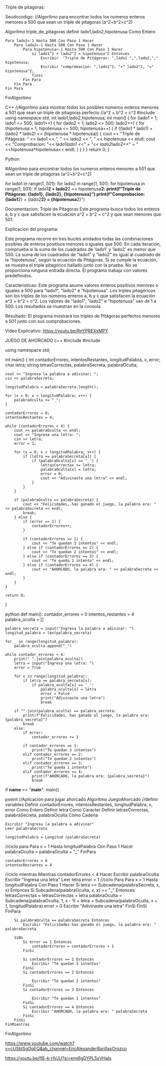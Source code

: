 Triple de pitagoras:

Seudocodigo:
//Algoritmo para encontrar todos los numeros enteros menores a 500 que sean un triple de pitagoras (a^2+b^2=c^2)

Algoritmo triple_de_pitagoras
	definir lado1,lado2,hipotenusa Como Entero
	
	Para lado1<-1 Hasta 500 Con Paso 1 Hacer
		Para lado2<-1 Hasta 500 Con Paso 1 Hacer
			Para hipotenusa<-1 Hasta 500 Con Paso 1 Hacer
				si lado1^2 + lado2^2 = hipotenusa^2 Entonces
					Escribir  "Triple de Pitágoras: ",lado1 ",",lado2,"," hipotenusa;
					Escribir "comprobacion: ",lado1^2, "+" lado2^2, "=" hipotenusa^2;
				finsi
			Fin Para
		Fin Para
	Fin Para
		

FinAlgoritmo


C++
//Algoritmo para mostrar todos los posibles numeros enteros menores a 501 que sean un triple de pitagoras perfecto
//a^2 + b^2 = c^2 
#include <iostream>
using namespace std;
int lado1,lado2,hipotenusa;
int main() {
    for (lado1 = 1; lado1 <= 500; lado1++) {
        for (lado2 = 1; lado2 <= 500; lado2++) {
            for (hipotenusa = 1; hipotenusa <= 500; hipotenusa++) {
                if ((lado1 * lado1) + (lado2 * lado2) == (hipotenusa * hipotenusa)) {
                    cout << "Triple de Pitágoras: " << lado1 << ", " << lado2 << ", " << hipotenusa << endl;
                    cout << "Comprobacion: "<< lado1*lado1 <<" + "<< lado2*lado2<<" = "<<hipotenusa*hipotenusa<< endl;
                }
            }
        }
    }
    return 0;
}



Python

#Algoritmo para encontrar todos los numeros enteros menores a 501 que sean un triple de pitagoras (a^2+b^2=c^2)

for lado1 in range(1, 501):
    for lado2 in range(1, 501):
        for hipotenusa in range(1, 501):
            if lado1**2 + lado2**2 == hipotenusa**2:
                print(f"Triple de Pitágoras: {lado1}, {lado2}, {hipotenusa}")
                print(f"Comprobacion: {lado1**2} + {lado2**2} = {hipotenusa**2}")






Documentacion:
Triple de Pitagoras
Este programa busca todos los enteros a, b y c que satisfacen la ecuación a^2 + b^2 = c^2 y que sean menores que 501.

Explicacion del programa:

Este programa recorre en tres bucles anidados todas las combinaciones posibles
de enteros positivos menores o iguales que 500. En cada iteración, comprueba si la suma de los cuadrados de 'lado1' y 'lado2' es menor que 500.
La suma de los cuadrados de "lado1" y "lado2" es igual al cuadrado de la "hipotenusa", según la ecuación de Pitágoras.
Si se cumple la ecuación, se muestra el triple pitagórico hallado junto con la prueba.
No se proporciona ninguna entrada directa. El programa trabaja con valores predefinidos.

Caracteristicas:
Este programa asume valores enteros positivos menores o iguales a 500 para "lado1", "lado2" e "hipotenusa".
Los triples pitagóricos son los triples de los números enteros a, b y c que satisfacen la ecuación a^2 + b^2 = c^2.
Los valores de "lado1", "lado2" e "hipotenusa" van de 1 a 500.
Los resultados se muestran en la consola.

Resultado:
El programa mostrará los triples de Pitágoras perfectos menores a 501 junto con sus comprobaciones.


Video Explicativo: https://youtu.be/RnYPREXxMPY


JUEGO DE AHORCADO 
c++
#include <iostream>
#include <string>

using namespace std;

int main() {
    int contadorErrores, intentosRestantes, longitudPalabra, x, error;
    char letra;
    string letrasCorrectas, palabraSecreta, palabraOculta;

    cout << "Ingresa la palabra a adivinar: ";
    cin >> palabraSecreta;

    longitudPalabra = palabraSecreta.length();

    for (x = 0; x < longitudPalabra; x++) {
        palabraOculta += "_";
    }

    contadorErrores = 0;
    intentosRestantes = 4;

    while (contadorErrores < 4) {
        cout << palabraOculta << endl;
        cout << "Ingresa una letra: ";
        cin >> letra;
        error = 1;

        for (x = 0; x < longitudPalabra; x++) {
            if (letra == palabraSecreta[x]) {
                if (palabraOculta[x] == '_') {
                    letrasCorrectas += letra;
                    palabraOculta[x] = letra;
                    error = 0;
                    cout << "Adivinaste una letra" << endl;
                }
            }
        }

        if (palabraOculta == palabraSecreta) {
            cout << "Felicidades, has ganado el juego, la palabra era: " << palabraSecreta << endl;
            break;
        } else {
            if (error == 1) {
                contadorErrores++;
            }

            if (contadorErrores == 1) {
                cout << "Te quedan 3 intentos" << endl;
            } else if (contadorErrores == 2) {
                cout << "Te quedan 2 intentos" << endl;
            } else if (contadorErrores == 3) {
                cout << "Te queda 1 intento" << endl;
            } else if (contadorErrores == 4) {
                cout << "AHORCADO, la palabra era: " << palabraSecreta << endl;
            }
        }
    }

    return 0;
}





python
def main():
    contador_errores = 0
    intentos_restantes = 4
    palabra_oculta = []

    palabra_secreta = input("Ingresa la palabra a adivinar: ")
    longitud_palabra = len(palabra_secreta)

    for _ in range(longitud_palabra):
        palabra_oculta.append("_")

    while contador_errores < 4:
        print(" ".join(palabra_oculta))
        letra = input("Ingresa una letra: ")
        error = True

        for x in range(longitud_palabra):
            if letra == palabra_secreta[x]:
                if palabra_oculta[x] == '_':
                    palabra_oculta[x] = letra
                    error = False
                    print("Adivinaste una letra")
                    break

        if "".join(palabra_oculta) == palabra_secreta:
            print(f"Felicidades, has ganado el juego, la palabra era: {palabra_secreta}")
            break
        else:
            if error:
                contador_errores += 1

            if contador_errores == 1:
                print("Te quedan 3 intentos")
            elif contador_errores == 2:
                print("Te quedan 2 intentos")
            elif contador_errores == 3:
                print("Te queda 1 intento")
            elif contador_errores == 4:
                print(f"AHORCADO, la palabra era: {palabra_secreta}")
                break

if __name__ == "__main__":
    main()





pseint
//Aplicacion para jugar ahorcado
Algoritmo JuegoAhorcado
//definir variables
    Definir contadorErrores, intentosRestantes, longitudPalabra, x, error Como Entero
    Definir letra Como Caracter
    Definir letrasCorrectas, palabraSecreta, palabraOculta Como Cadena

    Escribir "Ingresa la palabra a adivinar"
    Leer palabraSecreta
	
    longitudPalabra = Longitud (palabraSecreta)
//ciclo para
    Para x = 1 Hasta longitudPalabra Con Paso 1 Hacer
        palabraOculta = palabraOculta + "_"
    FinPara
	
    contadorErrores = 0
    intentosRestantes = 4
//ciclo mientras
    Mientras contadorErrores < 4 Hacer
        Escribir palabraOculta
        Escribir "Ingresa una letra"
        Leer letra
        error = 1
//ciclo Para 
        Para x = 1 Hasta longitudPalabra Con Paso 1 Hacer
            Si letra == Subcadena(palabraSecreta, x, x) Entonces
                Si Subcadena(palabraOculta, x, x) == "_" Entonces
                    letrasCorrectas = letrasCorrectas + letra
					palabraOculta = Subcadena(palabraOculta, 1, x - 1) + letra + Subcadena(palabraOculta, x + 1, longitudPalabra)
                    error = 0
					Escribir "Adivinaste una letra"
                FinSi
            FinSi
        FinPara
				
        Si palabraOculta == palabraSecreta Entonces
            Escribir "Felicidades has ganado el juego, la palabra era: " palabraSecreta  

        SiNo
            Si error == 1 Entonces
                contadorErrores = contadorErrores + 1
            FinSi
			
            Si contadorErrores == 1 Entonces
                Escribir "Te quedan 3 intentos"
            FinSi
            Si contadorErrores == 2 Entonces
				
                Escribir "Te quedan 2 intentos"
            FinSi
            Si contadorErrores == 3 Entonces
			
                Escribir "Te quedan 1 intentos"
            FinSi
            Si contadorErrores == 4 Entonces
                Escribir "AHORCADO, la palabra era: " palabraSecreta
            FinSi
        FinSi
    FinMientras
	
FinAlgoritmo




https://www.youtube.com/watch?v=cUSbISgDqEQ&ab_channel=EricAlexanderBarillasOrozco

https://youtu.be/fIE-k-rIVJU?si=emj6gDYPL5xVHaIs
